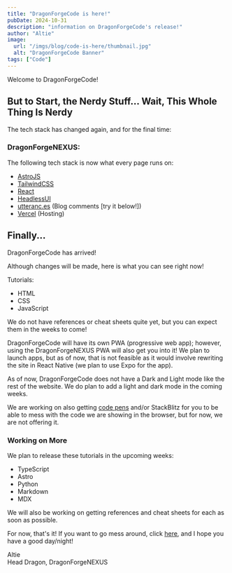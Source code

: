 ```yaml
---
title: "DragonForgeCode is here!"
pubDate: 2024-10-31
description: "information on DragonForgeCode's release!"
author: "Altie"
image:
  url: "/imgs/blog/code-is-here/thumbnail.jpg"
  alt: "DragonForgeCode Banner"
tags: ["Code"]
---
```


Welcome to DragonForgeCode!

## But to Start, the Nerdy Stuff... Wait, This Whole Thing Is Nerdy

The tech stack has changed again, and for the final time:

### DragonForgeNEXUS:

The following tech stack is now what every page runs on:

- [AstroJS](https://astro.build)
- [TailwindCSS](https://tailwindcss.com)
- [React](https://react.dev)
- [HeadlessUI](https://headlessui.com)
- [utteranc.es](https://utteranc.es) (Blog comments [try it below!])
- [Vercel](https://vercel.com) (Hosting)

## Finally...

DragonForgeCode has arrived!

Although changes will be made, here is what you can see right now!

Tutorials:

- HTML
- CSS
- JavaScript

We do not have references or cheat sheets quite yet, but you can expect them in the weeks to come!

DragonForgeCode will have its own PWA (progressive web app); however, using the DragonForgeNEXUS PWA will also get you into it! We plan to launch apps, but as of now, that is not feasible as it would involve rewriting the site in React Native (we plan to use Expo for the app).

As of now, DragonForgeCode does not have a Dark and Light mode like the rest of the website. We do plan to add a light and dark mode in the coming weeks.

We are working on also getting [code pens](https://codepen.io) and/or StackBlitz for you to be able to mess with the code we are showing in the browser, but for now, we are not offering it.

### Working on More

We plan to release these tutorials in the upcoming weeks:

- TypeScript
- Astro
- Python
- Markdown
- MDX

We will also be working on getting references and cheat sheets for each as soon as possible.

For now, that's it! If you want to go mess around, click [here](/code), and I hope you have a good day/night!

Altie  
Head Dragon, DragonForgeNEXUS
